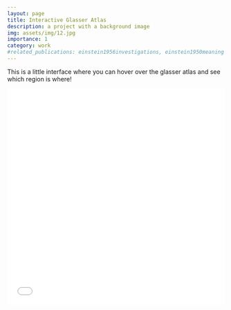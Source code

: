 ```yaml
---
layout: page
title: Interactive Glasser Atlas
description: a project with a background image
img: assets/img/12.jpg
importance: 1
category: work
#related_publications: einstein1956investigations, einstein1950meaning
---
```


This is a little interface where you can hover over the glasser atlas and see which region is where!

<div class="l-page">
  <iframe src="{{ '/assets/plotly/glasser_gui.html' | relative_url }}" frameborder='0' scrolling='no' height="500px" width="100%" style="border: 1px black;"></iframe>
</div>